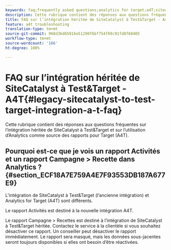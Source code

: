 ```yaml
---
keywords: faq;frequently asked questions;analytics for target;a4T;sitecatalyst;campaign>recipe;test&target;integration
description: Cette rubrique contient des réponses aux questions fréquentes sur l’intégration héritée de SiteCatalyst à Test&Target et sur l’utilisation d’Analytics comme source des rapports pour Target (A4T).
title: FAQ sur l’intégration héritée de SiteCatalyst à Test&Target - A4T
feature: a4t troubleshooting
translation-type: tm+mt
source-git-commit: 968d36d65016e51290f6bf754f69c91fd8f68405
workflow-type: tm+mt
source-wordcount: '166'
ht-degree: 100%

---
```



# FAQ sur l’intégration héritée de SiteCatalyst à Test&amp;Target - A4T{#legacy-sitecatalyst-to-test-target-integration-a-t-faq}

Cette rubrique contient des réponses aux questions fréquentes sur l’intégration héritée de SiteCatalyst à Test&amp;Target et sur l’utilisation d’Analytics comme source des rapports pour Target (A4T).

## Pourquoi est-ce que je vois un rapport Activités et un rapport Campagne > Recette dans Analytics ?{#section_ECF18A7E759A4E7F93553DB187A677E9}

L’intégration de SiteCatalyst à Test&amp;Target (l’ancienne intégration) et Analytics for Target (A4T) sont différents.

Le rapport Activités est destiné à la nouvelle intégration A4T.

Le rapport Campagne > Recettes est destiné à l’intégration de SiteCatalyst à Test&amp;Target héritée. Contactez le service à la clientèle si vous souhaitez désactiver ce rapport. Un conseiller peut désactiver le rapport immédiatement. Le rapport sera masqué, mais les données sous-jacentes seront toujours disponibles si elles ont besoin d’être réactivées.
